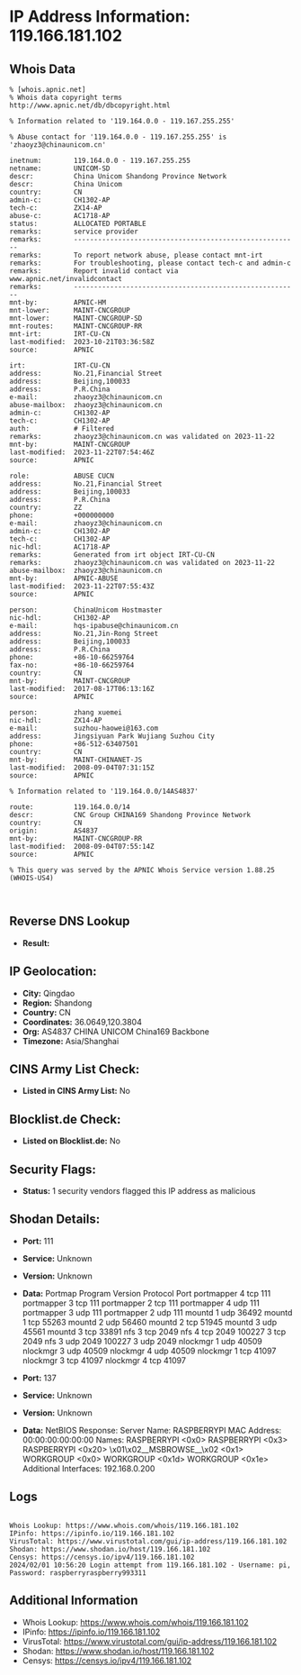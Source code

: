 # IP Address Information: 119.166.181.102

## Whois Data
```
% [whois.apnic.net]
% Whois data copyright terms    http://www.apnic.net/db/dbcopyright.html

% Information related to '119.164.0.0 - 119.167.255.255'

% Abuse contact for '119.164.0.0 - 119.167.255.255' is 'zhaoyz3@chinaunicom.cn'

inetnum:        119.164.0.0 - 119.167.255.255
netname:        UNICOM-SD
descr:          China Unicom Shandong Province Network
descr:          China Unicom
country:        CN
admin-c:        CH1302-AP
tech-c:         ZX14-AP
abuse-c:        AC1718-AP
status:         ALLOCATED PORTABLE
remarks:        service provider
remarks:        --------------------------------------------------------
remarks:        To report network abuse, please contact mnt-irt
remarks:        For troubleshooting, please contact tech-c and admin-c
remarks:        Report invalid contact via www.apnic.net/invalidcontact
remarks:        --------------------------------------------------------
mnt-by:         APNIC-HM
mnt-lower:      MAINT-CNCGROUP
mnt-lower:      MAINT-CNCGROUP-SD
mnt-routes:     MAINT-CNCGROUP-RR
mnt-irt:        IRT-CU-CN
last-modified:  2023-10-21T03:36:58Z
source:         APNIC

irt:            IRT-CU-CN
address:        No.21,Financial Street
address:        Beijing,100033
address:        P.R.China
e-mail:         zhaoyz3@chinaunicom.cn
abuse-mailbox:  zhaoyz3@chinaunicom.cn
admin-c:        CH1302-AP
tech-c:         CH1302-AP
auth:           # Filtered
remarks:        zhaoyz3@chinaunicom.cn was validated on 2023-11-22
mnt-by:         MAINT-CNCGROUP
last-modified:  2023-11-22T07:54:46Z
source:         APNIC

role:           ABUSE CUCN
address:        No.21,Financial Street
address:        Beijing,100033
address:        P.R.China
country:        ZZ
phone:          +000000000
e-mail:         zhaoyz3@chinaunicom.cn
admin-c:        CH1302-AP
tech-c:         CH1302-AP
nic-hdl:        AC1718-AP
remarks:        Generated from irt object IRT-CU-CN
remarks:        zhaoyz3@chinaunicom.cn was validated on 2023-11-22
abuse-mailbox:  zhaoyz3@chinaunicom.cn
mnt-by:         APNIC-ABUSE
last-modified:  2023-11-22T07:55:43Z
source:         APNIC

person:         ChinaUnicom Hostmaster
nic-hdl:        CH1302-AP
e-mail:         hqs-ipabuse@chinaunicom.cn
address:        No.21,Jin-Rong Street
address:        Beijing,100033
address:        P.R.China
phone:          +86-10-66259764
fax-no:         +86-10-66259764
country:        CN
mnt-by:         MAINT-CNCGROUP
last-modified:  2017-08-17T06:13:16Z
source:         APNIC

person:         zhang xuemei
nic-hdl:        ZX14-AP
e-mail:         suzhou-haowei@163.com
address:        Jingsiyuan Park Wujiang Suzhou City
phone:          +86-512-63407501
country:        CN
mnt-by:         MAINT-CHINANET-JS
last-modified:  2008-09-04T07:31:15Z
source:         APNIC

% Information related to '119.164.0.0/14AS4837'

route:          119.164.0.0/14
descr:          CNC Group CHINA169 Shandong Province Network
country:        CN
origin:         AS4837
mnt-by:         MAINT-CNCGROUP-RR
last-modified:  2008-09-04T07:55:14Z
source:         APNIC

% This query was served by the APNIC Whois Service version 1.88.25 (WHOIS-US4)



```
## Reverse DNS Lookup
- **Result:** 

## IP Geolocation:
- **City:** Qingdao
- **Region:** Shandong
- **Country:** CN
- **Coordinates:** 36.0649,120.3804
- **Org:** AS4837 CHINA UNICOM China169 Backbone
- **Timezone:** Asia/Shanghai

## CINS Army List Check:
- **Listed in CINS Army List:** 
No

## Blocklist.de Check:
- **Listed on Blocklist.de:** 
No

## Security Flags:
- **Status:** 1 security vendors flagged this IP address as malicious

## Shodan Details:
- **Port:** 111
- **Service:** Unknown
- **Version:** Unknown
- **Data:** Portmap
Program	Version	Protocol	Port
portmapper	4	tcp	111
portmapper	3	tcp	111
portmapper	2	tcp	111
portmapper	4	udp	111
portmapper	3	udp	111
portmapper	2	udp	111
mountd	1	udp	36492
mountd	1	tcp	55263
mountd	2	udp	56460
mountd	2	tcp	51945
mountd	3	udp	45561
mountd	3	tcp	33891
nfs	3	tcp	2049
nfs	4	tcp	2049
100227	3	tcp	2049
nfs	3	udp	2049
100227	3	udp	2049
nlockmgr	1	udp	40509
nlockmgr	3	udp	40509
nlockmgr	4	udp	40509
nlockmgr	1	tcp	41097
nlockmgr	3	tcp	41097
nlockmgr	4	tcp	41097


- **Port:** 137
- **Service:** Unknown
- **Version:** Unknown
- **Data:** NetBIOS Response:
  Server Name: RASPBERRYPI
  MAC Address: 00:00:00:00:00:00
  Names:
    RASPBERRYPI <0x0>
    RASPBERRYPI <0x3>
    RASPBERRYPI <0x20>
    \x01\x02__MSBROWSE__\x02 <0x1>
    WORKGROUP <0x0>
    WORKGROUP <0x1d>
    WORKGROUP <0x1e>
  Additional Interfaces:
    192.168.0.200

## Logs
```

Whois Lookup: https://www.whois.com/whois/119.166.181.102
IPinfo: https://ipinfo.io/119.166.181.102
VirusTotal: https://www.virustotal.com/gui/ip-address/119.166.181.102
Shodan: https://www.shodan.io/host/119.166.181.102
Censys: https://censys.io/ipv4/119.166.181.102
2024/02/01 10:56:20 Login attempt from 119.166.181.102 - Username: pi, Password: raspberryraspberry993311

```
## Additional Information
- Whois Lookup: https://www.whois.com/whois/119.166.181.102
- IPinfo: https://ipinfo.io/119.166.181.102
- VirusTotal: https://www.virustotal.com/gui/ip-address/119.166.181.102
- Shodan: https://www.shodan.io/host/119.166.181.102
- Censys: https://censys.io/ipv4/119.166.181.102

